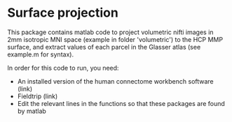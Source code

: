 # Surface projection
 
This package contains matlab code to project volumetric nifti images in 2mm isotropic MNI space (example in folder 'volumetric') to the HCP MMP surface, and extract values of each parcel in the Glasser atlas (see example.m for syntax). 

In order for this code to run, you need:

 - An installed version of the human connectome workbench software (link)
 - Fieldtrip (link)
 - Edit the relevant lines in the functions so that these packages are found by matlab
 
